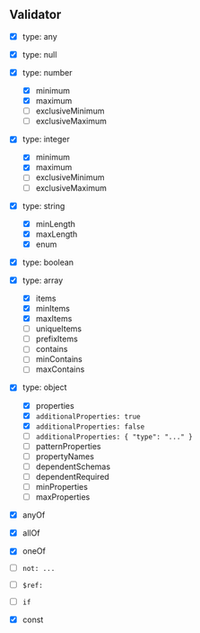 ## Validator

- [x] type: any
- [x] type: null
- [x] type: number
  - [x] minimum
  - [x] maximum
  - [ ] exclusiveMinimum
  - [ ] exclusiveMaximum
- [x] type: integer
  - [x] minimum
  - [x] maximum
  - [ ] exclusiveMinimum
  - [ ] exclusiveMaximum
- [x] type: string
  - [x] minLength
  - [x] maxLength
  - [x] enum
- [x] type: boolean
- [x] type: array
  - [x] items
  - [x] minItems
  - [x] maxItems
  - [ ] uniqueItems
  - [ ] prefixItems
  - [ ] contains
  - [ ] minContains
  - [ ] maxContains
- [x] type: object

  - [x] properties
  - [x] `additionalProperties: true`
  - [x] `additionalProperties: false`
  - [ ] `additionalProperties: { "type": "..." }`
  - [ ] patternProperties
  - [ ] propertyNames
  - [ ] dependentSchemas
  - [ ] dependentRequired
  - [ ] minProperties
  - [ ] maxProperties

- [x] anyOf
- [x] allOf
- [x] oneOf
- [ ] `not: ...`
- [ ] `$ref:`
- [ ] `if`
- [x] const
